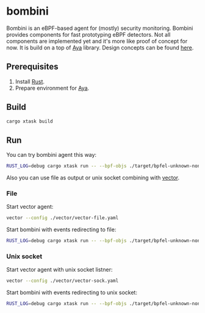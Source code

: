 # bombini

Bombini is an eBPF-based agent for (mostly) security monitoring. Bombini
provides components for fast prototyping eBPF detectors. Not all components are
implemented yet and it's more like proof of concept for now. It is build on a
top of [Aya](https://github.com/aya-rs/aya) library. Design concepts can be
found [here](docs/design.md).

## Prerequisites

1. Install [Rust](https://www.rust-lang.org/tools/install).
2. Prepare environment for [Aya](https://aya-rs.dev/book/start/development/).

## Build

```bash
cargo xtask build
```

## Run

You can try bombini agent this way:

```bash
RUST_LOG=debug cargo xtask run -- --bpf-objs ./target/bpfel-unknown-none/debug --config-dir ./config --stdout
```

Also you can use file as output or unix socket combining with
[vector](https://github.com/vectordotdev/vector).

### File

Start vector agent:

```bash
vector --config ./vector/vector-file.yaml
```

Start bombini with events redirecting to file:

```bash
RUST_LOG=debug cargo xtask run -- --bpf-objs ./target/bpfel-unknown-none/debug --config-dir ./config --event-log ./bombini.log
```

### Unix socket

Start vector agent with unix socket listner:

```bash
vector --config ./vector/vector-sock.yaml
```

Start bombini with events redirecting to unix socket:

```bash
RUST_LOG=debug cargo xtask run -- --bpf-objs ./target/bpfel-unknown-none/debug --config-dir ./config --event-socket /tmp/bombini.sock
```
